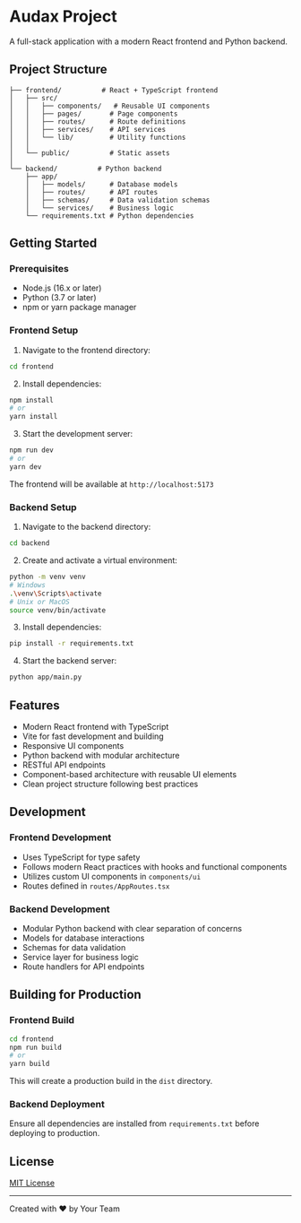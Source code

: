 # Audax Project

A full-stack application with a modern React frontend and Python backend.

## Project Structure

```
├── frontend/          # React + TypeScript frontend
│   ├── src/
│   │   ├── components/   # Reusable UI components
│   │   ├── pages/       # Page components
│   │   ├── routes/      # Route definitions
│   │   ├── services/    # API services
│   │   └── lib/         # Utility functions
│   │
│   └── public/          # Static assets
│
└── backend/          # Python backend
    ├── app/
    │   ├── models/      # Database models
    │   ├── routes/      # API routes
    │   ├── schemas/     # Data validation schemas
    │   └── services/    # Business logic
    └── requirements.txt # Python dependencies
```

## Getting Started

### Prerequisites

- Node.js (16.x or later)
- Python (3.7 or later)
- npm or yarn package manager

### Frontend Setup

1. Navigate to the frontend directory:

```bash
cd frontend
```

2. Install dependencies:

```bash
npm install
# or
yarn install
```

3. Start the development server:

```bash
npm run dev
# or
yarn dev
```

The frontend will be available at `http://localhost:5173`

### Backend Setup

1. Navigate to the backend directory:

```bash
cd backend
```

2. Create and activate a virtual environment:

```bash
python -m venv venv
# Windows
.\venv\Scripts\activate
# Unix or MacOS
source venv/bin/activate
```

3. Install dependencies:

```bash
pip install -r requirements.txt
```

4. Start the backend server:

```bash
python app/main.py
```

## Features

- Modern React frontend with TypeScript
- Vite for fast development and building
- Responsive UI components
- Python backend with modular architecture
- RESTful API endpoints
- Component-based architecture with reusable UI elements
- Clean project structure following best practices

## Development

### Frontend Development

- Uses TypeScript for type safety
- Follows modern React practices with hooks and functional components
- Utilizes custom UI components in `components/ui`
- Routes defined in `routes/AppRoutes.tsx`

### Backend Development

- Modular Python backend with clear separation of concerns
- Models for database interactions
- Schemas for data validation
- Service layer for business logic
- Route handlers for API endpoints

## Building for Production

### Frontend Build

```bash
cd frontend
npm run build
# or
yarn build
```

This will create a production build in the `dist` directory.

### Backend Deployment

Ensure all dependencies are installed from `requirements.txt` before deploying to production.

## License

[MIT License](LICENSE)

---

Created with ❤️ by Your Team

